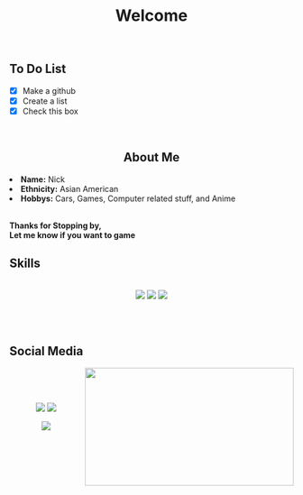 <body>
<h1 align="center">Welcome</h1>
<br>
<h2 align="left"> To Do List  </h2>

- [x] Make a github
- [x] Create a list
- [x] Check this box

<br>
<div>
<h2 align="center"> About Me </h2>
<!-- <img src="" align="right">  image size used was 160x219 -->
<li>
<b>Name:</b> Nick  </li>
<li>
<b>Ethnicity:</b> Asian American
</li>
<li>
<b>Hobbys:</b> Cars, Games, Computer related stuff, and Anime
</li>
<br>
<p><b>     Thanks for Stopping by,<br>
                  Let me know if you want to game</b></p>
</div>
<div>
<h2 align="left">            Skills</h2>
<p>
<!-- <img src=" " align="right">   image size used was 400x226 -->
</div>
<div>
<p align="center"><br>
 <img src="https://img.shields.io/badge/node.js%20-%2343853D.svg?&style=for-the-badge&logo=node-dot-js&logoColor=white"/> <img src="https://img.shields.io/badge/javascript%20-%23323330.svg?&style=for-the-badge&logo=javascript&logoColor=%23F7DF1E"/> <img src="https://img.shields.io/badge/git%20-%23F05033.svg?&style=for-the-badge&logo=git&logoColor=white"/> <br><br>
<b></b></p>
<br>
<h2>           Social Media</h2>
<img src="https://i.imgur.com/1iArh7R.gif" align="right" width="370.5px" height="208.5px">
<br>
<p align="center"> <br>
</p>
<p align="center"><a href="https://twitter.com" target="_blank"><img src="https://img.shields.io/badge/Sweet_en_S0ur%20-%231DA1F2.svg?&style=for-the-badge&logo=Twitter&logoColor=white"/></a> <a href="https://discord.me/" target="_blank"><img src="https://img.shields.io/badge/SometimesAce%20-%237289DA.svg?&style=for-the-badge&logo=discord&logoColor=white"/></a></p>
<p align="center"><a href="https://www.twitch.tv/tatsunok0_" target="_blank"><img src="https://img.shields.io/badge/Tatsunok0_%20-%239146FF.svg?&style=for-the-badge&logo=Twitch&logoColor=white"/></a></p>
</div>
<br>
<div>
